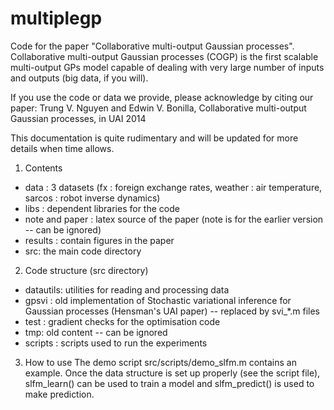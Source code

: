 multiplegp
==========

Code for the paper "Collaborative multi-output Gaussian processes". 
Collaborative multi-output Gaussian processes (COGP) is the first scalable multi-output GPs model capable of dealing with very large number of inputs and outputs (big data, if you will).

If you use the code or data we provide, please acknowledge by citing our paper:
Trung V. Nguyen and Edwin V. Bonilla, Collaborative multi-output Gaussian processes, in UAI 2014

This documentation is quite rudimentary and will be updated for more details when time allows.

1. Contents
- data : 3 datasets (fx : foreign exchange rates, weather : air temperature, sarcos : robot inverse dynamics)
- libs : dependent libraries for the code
- note and paper : latex source of the paper (note is for the earlier version -- can be ignored)
- results : contain figures in the paper
- src: the main code directory

2. Code structure (src directory)
- datautils: utilities for reading and processing data
- gpsvi : old implementation of Stochastic variational inference for Gaussian processes (Hensman's UAI paper) -- replaced by svi_*.m files
- test : gradient checks for the optimisation code
- tmp: old content -- can be ignored
- scripts : scripts used to run the experiments

3. How to use
The demo script src/scripts/demo_slfm.m contains an example.
Once the data structure is set up properly (see the script file), slfm_learn() can be used to train a model and slfm_predict() is used to make prediction.

